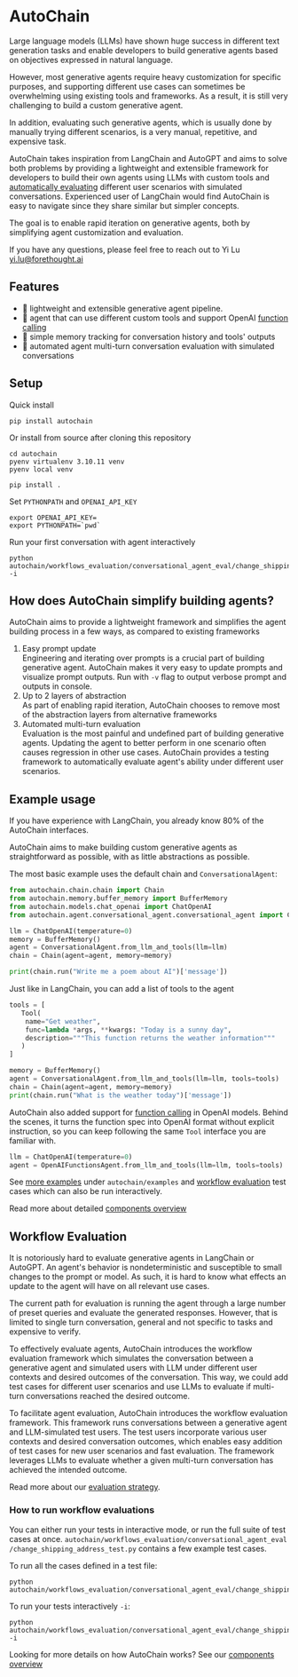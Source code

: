<meta name="google-site-verification" content="JyRwt2Exq6OjoeV1s1xNXelg6ReN7bCNPd9XWIg43wU" />

# AutoChain

Large language models (LLMs) have shown huge success in different text generation tasks and
enable developers to build generative agents based on objectives expressed in natural language.

However, most generative agents require heavy customization for specific purposes, and
supporting different use cases can sometimes be overwhelming using existing tools
and frameworks. As a result, it is still very challenging to build a custom generative agent.

In addition, evaluating such generative agents, which is usually done by manually trying different scenarios, is a very manual, repetitive, and expensive task.

AutoChain takes inspiration from LangChain and AutoGPT and aims to solve
both problems by providing a lightweight and extensible framework
for developers to build their own agents using LLMs with custom tools and
[automatically evaluating](#workflow-evaluation) different user scenarios with simulated
conversations. Experienced user of LangChain would find AutoChain is easy to navigate since
they share similar but simpler concepts.


The goal is to enable rapid iteration on generative agents, both by simplifying agent customization and evaluation. 

If you have any questions, please feel free to reach out to Yi Lu <yi.lu@forethought.ai>

## Features

- 🚀 lightweight and extensible generative agent pipeline.
- 🔗 agent that can use different custom tools and
  support OpenAI [function calling](https://platform.openai.com/docs/guides/gpt/function-calling)
- 💾 simple memory tracking for conversation history and tools' outputs
- 🤖 automated agent multi-turn conversation evaluation with simulated conversations

## Setup

Quick install

```shell
pip install autochain
```

Or install from source after cloning this repository

```shell
cd autochain
pyenv virtualenv 3.10.11 venv
pyenv local venv

pip install .
```

Set `PYTHONPATH` and `OPENAI_API_KEY`

```shell
export OPENAI_API_KEY=
export PYTHONPATH=`pwd`
```

Run your first conversation with agent interactively

```shell
python autochain/workflows_evaluation/conversational_agent_eval/change_shipping_address_test.py -i
```
## How does AutoChain simplify building agents?

AutoChain aims to provide a lightweight framework and simplifies the agent building process in a few
ways, as compared to existing frameworks

1. Easy prompt update  
   Engineering and iterating over prompts is a crucial part of building generative
   agent. AutoChain makes it very easy to update prompts and visualize prompt
   outputs. Run with `-v` flag to output verbose prompt and outputs in console.
2. Up to 2 layers of abstraction  
   As part of enabling rapid iteration, AutoChain chooses to remove most of the
   abstraction layers from alternative frameworks
3. Automated multi-turn evaluation  
   Evaluation is the most painful and undefined part of building generative agents. Updating the agent to better perform in one scenario often causes regression in other use cases. AutoChain
   provides a testing framework to automatically evaluate agent's ability under different
   user scenarios.


## Example usage

If you have experience with LangChain, you already know 80% of the AutoChain interfaces.

AutoChain aims to make building custom generative agents as straightforward as possible, with as little abstractions as possible.

The most basic example uses the default chain and `ConversationalAgent`:

```python
from autochain.chain.chain import Chain
from autochain.memory.buffer_memory import BufferMemory
from autochain.models.chat_openai import ChatOpenAI
from autochain.agent.conversational_agent.conversational_agent import ConversationalAgent

llm = ChatOpenAI(temperature=0)
memory = BufferMemory()
agent = ConversationalAgent.from_llm_and_tools(llm=llm)
chain = Chain(agent=agent, memory=memory)

print(chain.run("Write me a poem about AI")['message'])
```

Just like in LangChain, you can add a list of tools to the agent

```python
tools = [
   Tool(
    name="Get weather",
    func=lambda *args, **kwargs: "Today is a sunny day",
    description="""This function returns the weather information"""
   )
]

memory = BufferMemory()
agent = ConversationalAgent.from_llm_and_tools(llm=llm, tools=tools)
chain = Chain(agent=agent, memory=memory)
print(chain.run("What is the weather today")['message'])
```

AutoChain also added support for [function calling](https://platform.openai.com/docs/guides/gpt/function-calling)
in OpenAI models. Behind the scenes, it turns the function spec into OpenAI format without explicit
instruction, so you can keep following the same `Tool` interface you are familiar with.

```python
llm = ChatOpenAI(temperature=0)
agent = OpenAIFunctionsAgent.from_llm_and_tools(llm=llm, tools=tools)
```

See [more examples](./docs/examples.md) under `autochain/examples` and [workflow
evaluation](./docs/workflow-evaluation.md) test cases which can also be run interactively.

Read more about detailed [components overview](./docs/components_overview.md)

## Workflow Evaluation

It is notoriously hard to evaluate generative agents in LangChain or AutoGPT. An agent's behavior
is nondeterministic and susceptible to small changes to the prompt or model. As such, it is
hard to know what effects an update to the agent will have on all relevant use cases. 

The current path for
evaluation is running the agent through a large number of preset queries and evaluate the
generated responses. However, that is limited to single turn conversation, general and not
specific to tasks and expensive to verify.

To effectively evaluate agents, AutoChain introduces the workflow evaluation framework
which simulates the conversation between a generative agent and simulated users with LLM under
different user contexts and desired outcomes of the conversation. This way, we could add test
cases for different user scenarios and use LLMs to evaluate if multi-turn conversations reached
the desired outcome.

To facilitate agent evaluation, AutoChain introduces the workflow evaluation framework. This framework runs conversations between a generative agent and LLM-simulated test users. The test users incorporate various user contexts and desired conversation outcomes, which enables easy addition of test cases for new user scenarios and fast evaluation. The framework leverages LLMs to evaluate whether a given multi-turn conversation has achieved the intended outcome.

Read more about our [evaluation strategy](./docs/workflow-evaluation.md).

### How to run workflow evaluations

You can either run your tests in interactive mode, or run the full suite of test cases at once.
`autochain/workflows_evaluation/conversational_agent_eval
/change_shipping_address_test.py` contains a few example test cases.

To run all the cases defined in a test file:

```shell
python autochain/workflows_evaluation/conversational_agent_eval/change_shipping_address_test.py
```

 To run your tests interactively `-i`:

```shell
python autochain/workflows_evaluation/conversational_agent_eval/change_shipping_address_test.py -i
```

Looking for more details on how AutoChain works? See our [components overview](./docs/components_overview.md)
